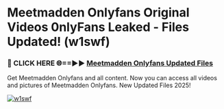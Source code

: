 # Meetmadden Onlyfans Original Videos 0nlyFans Leaked - Files Updated! (w1swf)

<h3>🔴 CLICK HERE 🌐==►► <a href="https://tinyurl.com/2m67pmp6" rel="nofollow">Meetmadden Onlyfans Updated Files</a></h3>

Get Meetmadden Onlyfans and all content. Now you can access all videos and pictures of Meetmadden Onlyfans. New Updated Files 2025!

[![w1swf](https://i.imgur.com/H4QAA4z.gif)](https://tinyurl.com/2m67pmp6)